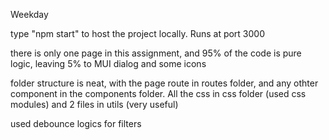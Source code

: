 Weekday 

type "npm start" to host the project locally. Runs at port 3000

there is only one page in this assignment, and 95% of the code is pure logic, leaving 5% to MUI dialog and some icons 

folder structure is neat, with the page route in routes folder, and any othter component in the components folder. All the css in css folder (used css modules) and 2 files in utils (very useful)

used debounce logics for filters